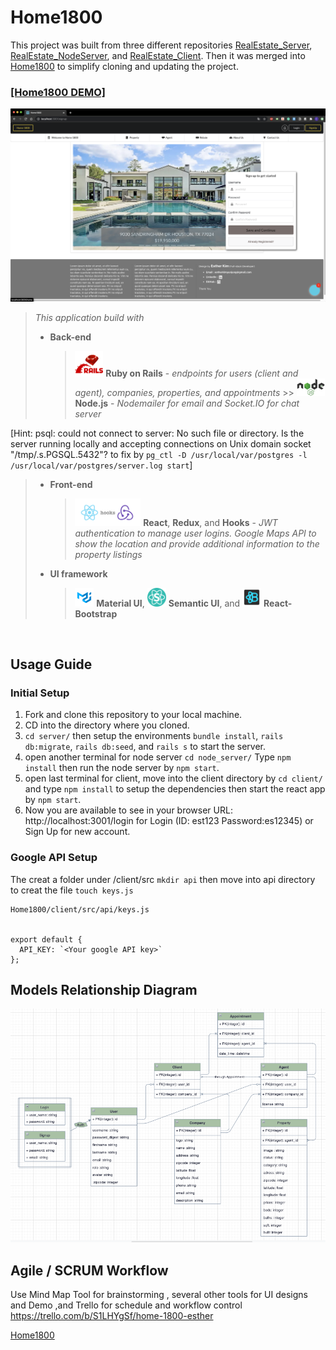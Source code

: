 # Home1800

This project was built from three different repositories [RealEstate_Server](https://github.com/estherkimyunjung/RealEstate_Server), [RealEstate_NodeServer](https://github.com/estherkimyunjung/RealEstate_NodeServer), and [RealEstate_Client](https://github.com/estherkimyunjung/RealEstate_Client). Then it was merged into [Home1800][1] to simplify cloning and updating the project.

### [[Home1800 DEMO]](https://youtu.be/_1OqUS8ip-c)

  <img src="images/Home1800.png" alt="Home 1800 Homepage" width="730"/>

</br>

> _This application build with_
>
> - **Back-end**
>   > <img src="images/Ruby-on-rails-development.png" alt="Ruby on Rails logo" width="45"/> **Ruby on Rails** - _endpoints for users (client and agent), companies, properties, and appointments_ >> <img src="images/Nodejs.png" alt="Node.js logo" width="45"/> **Node.js** - _Nodemailer for email and Socket.IO for chat server_

[Hint: psql: could not connect to server: No such file or directory. Is the server running locally and accepting connections on Unix domain socket "/tmp/.s.PGSQL.5432"? to fix by ```pg_ctl -D /usr/local/var/postgres -l /usr/local/var/postgres/server.log start```]

> - **Front-end**
>
>   > <img src="images/React_hooks_Redux.png" alt="React and Redux logo" width="105"/> **React**, **Redux**, and **Hooks** - _JWT authentication to manage user logins. Google Maps API to show the location and provide additional information to the property listings_
>
> - **UI framework**
>   > <img src="images/Material_UI.png" alt="Maerial UI logo" width="30"/> **Material UI**, <img src="images/Semantic_UI.png" alt="Semantic UI logo" width="30"/> **Semantic UI**, and <img src="images/reactstrap.png" alt="React-Bootstrap logo" width="30"/> **React-Bootstrap**

</br>

## Usage Guide

### Initial Setup

1. Fork and clone this repository to your local machine.
2. CD into the directory where you cloned.
3. `cd server/` then setup the environments `bundle install`, `rails db:migrate`, `rails db:seed`, and `rails s` to start the server.
4. open another terminal for node server `cd node_server/` Type `npm install` then run the node server by `npm start`.
5. open last terminal for client, move into the client directory by `cd client/` and type `npm install` to setup the dependencies then start the react app by `npm start`.
6. Now you are available to see in your browser URL: http://localhost:3001/login for Login (ID: est123 Password:es12345) or Sign Up for new account.

### Google API Setup

The creat a folder under /client/src `mkdir api` then move into api directory to creat the file `touch keys.js`

```
Home1800/client/src/api/keys.js


export default {
  API_KEY: `<Your google API key>`
};
```

## Models Relationship Diagram

![Models Relationship Diagram](images/Models.png)

## Agile / SCRUM Workflow

Use Mind Map Tool for brainstorming , several other tools for UI designs and Demo ,and Trello for schedule and workflow control
https://trello.com/b/S1LHYgSf/home-1800-esther

[Home1800][1]

[1]: https://github.com/estherkimyunjung/Home1800 "Home1800"
